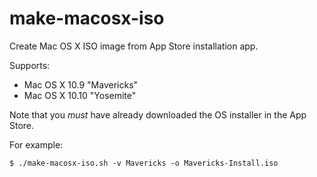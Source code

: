 make-macosx-iso
===============

Create Mac OS X ISO image from App Store installation app.

Supports:

* Mac OS X 10.9 "Mavericks"
* Mac OS X 10.10 "Yosemite"

Note that you *must* have already downloaded the OS installer in the App Store.

For example:

```
$ ./make-macosx-iso.sh -v Mavericks -o Mavericks-Install.iso
```
